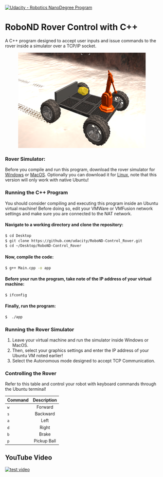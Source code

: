 [![Udacity - Robotics NanoDegree Program](https://s3-us-west-1.amazonaws.com/udacity-robotics/Extra+Images/RoboND_flag.png)](https://www.udacity.com/robotics)

# RoboND Rover Control with C++
A C++ program designed to accept user inputs and issue commands to the rover inside a simulator over a TCP/IP socket. 

<p align="center"> <img src="./misc/rover.png"> </p>

### Rover Simulator:
Before you compile and run this program, download the rover simulator for [Windows](https://s3-us-west-1.amazonaws.com/udacity-robotics/Term+2+Prep/RoverSim_Windows.zip) or [MacOS](https://s3-us-west-1.amazonaws.com/udacity-robotics/Term+2+Prep/RoverSim_MacOS.zip). Optionally you can download it for [Linux](https://s3-us-west-1.amazonaws.com/udacity-robotics/Term+2+Prep/RoverSim_Linux.zip), note that this version will only work with native Ubuntu!

### Running the C++ Program
You should consider compiling and executing this program inside an Ubuntu virtual machine!
Before doing so, edit your VMWare or VMFusion network settings and make sure you are connected to the NAT network. 

#### Navigate to a working directory and clone the repository:
```sh
$ cd Desktop
$ git clone https://github.com/udacity/RoboND-Control_Rover.git
$ cd ~/Desktop/RoboND-Control_Rover
```

#### Now, compile the code:
```sh
$ g++ Main.cpp -o app
```

#### Before your run the program, take note of the IP address of your virtual machine:
```sh
$ ifconfig
```

#### Finally, run the program:
```sh
$  ./app
```

### Running the Rover Simulator
1. Leave your virtual machine and run the simulator inside Windows or MacOS.
2. Then, select your graphics settings and enter the IP address of your Ubuntu VM noted earlier!
3. Select the Autonomous mode designed to accept TCP Communication.

### Controlling the Rover 
Refer to this table and control your robot with keyboard commands through the Ubuntu terminal!

<center> 
  
| **Command**        | **Description**         
| -------------    |:-------------:|
|     `w`   |Forward |
|        `s` | Backward       |
|  `a`| Left     |
|  `d`| Right     |
|  `b`| Brake   |
|  `p`| Pickup Ball  |  

</center>


## YouTube Video 

[![test video](http://img.youtube.com/vi/eldp65lnlAE/default.jpg)](http://www.youtube.com/watch?v=eldp65lnlAE)







